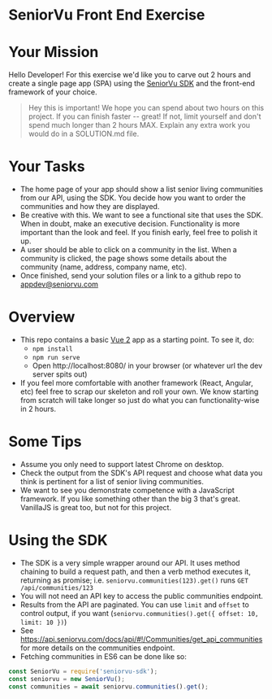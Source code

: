# SeniorVu Front End Exercise

# Your Mission

Hello Developer! For this exercise we'd like you to carve out 2 hours and create a single page app
(SPA) using the [SeniorVu SDK](https://github.com/SeniorVu/seniorvu-sdk) and the front-end framework of your choice.

> Hey this is important! We hope you can spend about two hours on this project. If you can finish faster -- great!
> If not, limit yourself and don't spend much longer than 2 hours MAX. Explain any extra work you would do in a
> SOLUTION.md file.

# Your Tasks

* The home page of your app should show a list senior living communities from our API, using the SDK.
  You decide how you want to order the communities and how they are displayed.
* Be creative with this. We want to see a functional site that uses the SDK. When in doubt, make an executive decision.
  Functionality is more important than the look and feel. If you finish early, feel free to polish it up.
* A user should be able to click on a community in the list. When a community is clicked, the page shows some details about the community (name, address, company name, etc).
* Once finished, send your solution files or a link to a github repo to appdev@seniorvu.com

# Overview

* This repo contains a basic [Vue 2](https://vuejs.org/) app as a starting point. To see it, do:
  * `npm install`
  * `npm run serve`
  * Open http://localhost:8080/ in your browser (or whatever url the dev server spits out)
* If you feel more comfortable with another framework (React, Angular, etc) feel free to scrap our skeleton and roll
  your own. We know starting from scratch will take longer so just do what you can functionality-wise in 2 hours.

# Some Tips

* Assume you only need to support latest Chrome on desktop.
* Check the output from the SDK's API request and choose what data you think is pertinent for a list of senior living
  communities.
* We want to see you demonstrate competence with a JavaScript framework. If you like something other than the big 3
  that's great. VanillaJS is great too, but not for this project.

# Using the SDK

* The SDK is a very simple wrapper around our API. It uses method chaining to build a request path, and then a verb method
  executes it, returning as promise; i.e. `seniorvu.communities(123).get()` runs `GET /api/communities/123`
* You will not need an API key to access the public communities endpoint.
* Results from the API are paginated. You can use `limit` and `offset` to control output, if you want
  (`seniorvu.communities().get({ offset: 10, limit: 10 })`)
* See https://api.seniorvu.com/docs/api/#!/Communities/get_api_communities for more details on the communities endpoint.
* Fetching communities in ES6 can be done like so:

```js
const SeniorVu = require('seniorvu-sdk');
const seniorvu = new SeniorVu();
const communities = await seniorvu.communities().get();
```